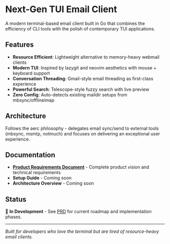# Next-Gen TUI Email Client

A modern terminal-based email client built in Go that combines the efficiency of CLI tools with the polish of contemporary TUI applications.

## Features

- **Resource Efficient**: Lightweight alternative to memory-heavy webmail clients
- **Modern TUI**: Inspired by lazygit and neovim aesthetics with mouse + keyboard support
- **Conversation Threading**: Gmail-style email threading as first-class experience  
- **Powerful Search**: Telescope-style fuzzy search with live preview
- **Zero Config**: Auto-detects existing maildir setups from mbsync/offlineimap

## Architecture

Follows the aerc philosophy - delegates email sync/send to external tools (mbsync, msmtp, notmuch) and focuses on delivering an exceptional user experience.

## Documentation

- **[Product Requirements Document](docs/PRD.md)** - Complete product vision and technical requirements
- **Setup Guide** - Coming soon
- **Architecture Overview** - Coming soon

## Status

🚧 **In Development** - See [PRD](docs/PRD.md) for current roadmap and implementation phases.

---

*Built for developers who love the terminal but are tired of resource-heavy email clients.*